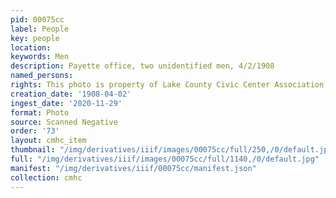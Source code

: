 ```yaml
---
pid: 00075cc
label: People
key: people
location: 
keywords: Men
description: Payette office, two unidentified men, 4/2/1908
named_persons: 
rights: This photo is property of Lake County Civic Center Association.
creation_date: '1908-04-02'
ingest_date: '2020-11-29'
format: Photo
source: Scanned Negative
order: '73'
layout: cmhc_item
thumbnail: "/img/derivatives/iiif/images/00075cc/full/250,/0/default.jpg"
full: "/img/derivatives/iiif/images/00075cc/full/1140,/0/default.jpg"
manifest: "/img/derivatives/iiif/00075cc/manifest.json"
collection: cmhc
---
```

